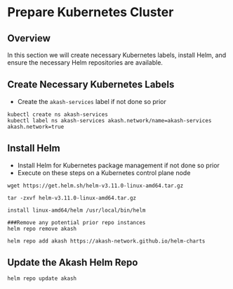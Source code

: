 # Prepare Kubernetes Cluster

## Overview

In this section we will create necessary Kubernetes labels, install Helm, and ensure the necessary Helm repositories are available.

## Create Necessary Kubernetes Labels

* Create the `akash-services` label if not done so prior

```
kubectl create ns akash-services
kubectl label ns akash-services akash.network/name=akash-services akash.network=true
```

## Install Helm

* Install Helm for Kubernetes package management if not done so prior
* Execute on these steps on a Kubernetes control plane node

```
wget https://get.helm.sh/helm-v3.11.0-linux-amd64.tar.gz

tar -zxvf helm-v3.11.0-linux-amd64.tar.gz

install linux-amd64/helm /usr/local/bin/helm

###Remove any potential prior repo instances
helm repo remove akash

helm repo add akash https://akash-network.github.io/helm-charts
```

## Update the Akash Helm Repo

```
helm repo update akash
```
